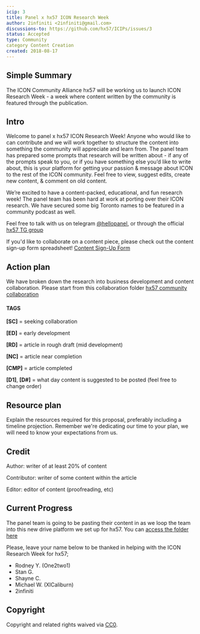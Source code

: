 ```yaml
---
icip: 3
title: Panel x hx57 ICON Research Week
author: 2infiniti <2infiniti@gmail.com>
discussions-to: https://github.com/hx57/ICIPs/issues/3
status: Accepted
type: Community
category Content Creation
created: 2018-08-17
---
```


## Simple Summary
The ICON Community Alliance hx57 will be working us to launch ICON Research Week - a week where content written by the community is featured through the publication. 

## Intro
Welcome to panel x hx57 ICON Research Week!
Anyone who would like to can contribute and we will work together to structure the content into something the community will appreciate and learn from. The panel team has prepared some prompts that research will be written about - if any of the prompts speak to you, or if you have something else you’d like to write about, this is your platform for getting your passion & message about ICON to the rest of the ICON community. Feel free to view, suggest edits, create new content, & comment on old content. 

We’re excited to have a content-packed, educational, and fun research week! The panel team has been hard at work at porting over their ICON research. We have secured some big Toronto names to be featured in a community podcast as well.

Feel free to talk with us on telegram [@hellopanel](https://t.me/hellopanel), or through the official [hx57 TG group](https://t.me/iconhx57) 

If you'd like to collaborate on a content piece, please check out the content sign-up form spreadsheet! [Content Sign-Up Form](https://docs.google.com/spreadsheets/d/1q1UaYW9xbemaGp03aWl7ArWvyEe8rwgADQID8X6F6b0/edit#gid=1413666419) 

## Action plan
We have broken down the research into business development and content collaboration. Please start from this collaboration folder [hx57 community collaboration](https://drive.google.com/drive/folders/19rTbdS4n8mOO1uDTczDzbQUCEW3zqfQr?usp=sharing)


#### TAGS
**[SC]** = seeking collaboration

**[ED]** = early development

**[RD]** = article in rough draft (mid development)

**[NC]** = article near completion

**[CMP]** = article completed

**[D1]**, **[D#]** = what day content is suggested to be posted (feel free to change order)


## Resource plan
Explain the resources required for this proposal, preferably including a timeline projection. Remember we're dedicating our time to your plan, we will need to know your expectations from us.

## Credit
Author: writer of at least 20% of content

Contributor: writer of some content within the article

Editor: editor of content (proofreading, etc)

## Current Progress

The panel team is going to be pasting their content in as we loop the team into this new drive platform we set up for hx57. You can [access the folder here](https://drive.google.com/drive/folders/19rTbdS4n8mOO1uDTczDzbQUCEW3zqfQr?usp=sharing)


Please, leave your name below to be thanked in helping with the ICON Research Week for hx57;


- Rodney Y. (One2two1)
- Stan G.
- Shayne C.
- Michael W. (XlCaliburn)
- 2infiniti


## Copyright
Copyright and related rights waived via [CC0](https://creativecommons.org/publicdomain/zero/1.0/).



